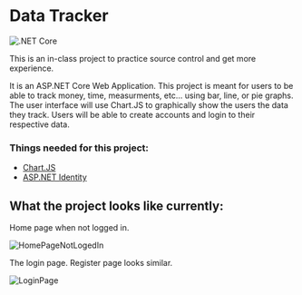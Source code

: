 # Data Tracker
![.NET Core](https://github.com/Reese2596/CPW215-Spring2020-DataTracker/workflows/.NET%20Core/badge.svg)

This is an in-class project to practice source control and get more experience.

It is an ASP.NET Core Web Application. This project is meant for users to be able to track money, time, measurments, etc... using bar, line, or pie graphs. The user interface will use Chart.JS to graphically show the users the data they track. Users will be able to create accounts and login to their respective data.

### Things needed for this project:
- [Chart.JS](https://www.chartjs.org/)
- [ASP.NET Identity](https://docs.microsoft.com/en-us/aspnet/identity/overview/getting-started/adding-aspnet-identity-to-an-empty-or-existing-web-forms-project)

## What the project looks like currently:

Home page when not logged in.

![HomePageNotLogedIn](https://user-images.githubusercontent.com/56136832/82158548-8af59a00-983d-11ea-859c-9dbbeb262332.jpg)

The login page. Register page looks similar.

![LoginPage](https://user-images.githubusercontent.com/56136832/82158621-e162d880-983d-11ea-890a-110a2ae2dce1.jpg)
